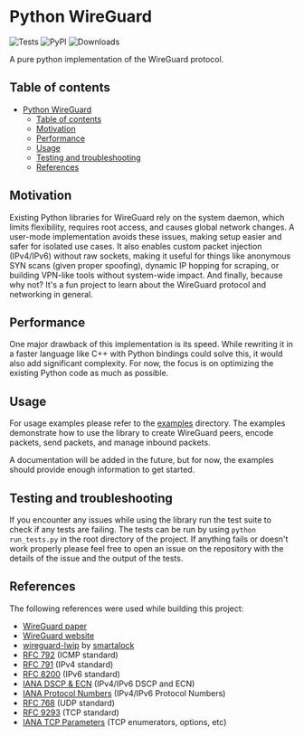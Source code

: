 # Python WireGuard

![Tests](https://github.com/rafa-br34/py-wg/actions/workflows/tests.yml/badge.svg?branch=main)
![PyPI](https://img.shields.io/pypi/v/wireguard-protocol?color=blue&label=PyPI)
![Downloads](https://img.shields.io/pypi/dm/wireguard-protocol)

A pure python implementation of the WireGuard protocol.

## Table of contents

- [Python WireGuard](#python-wireguard)
  - [Table of contents](#table-of-contents)
  - [Motivation](#motivation)
  - [Performance](#performance)
  - [Usage](#usage)
  - [Testing and troubleshooting](#testing-and-troubleshooting)
  - [References](#references)

## Motivation

Existing Python libraries for WireGuard rely on the system daemon, which limits flexibility, requires root access, and causes global network changes. A user-mode implementation avoids these issues, making setup easier and safer for isolated use cases. It also enables custom packet injection (IPv4/IPv6) without raw sockets, making it useful for things like anonymous SYN scans (given proper spoofing), dynamic IP hopping for scraping, or building VPN-like tools without system-wide impact.
And finally, because why not? It's a fun project to learn about the WireGuard protocol and networking in general.

## Performance

One major drawback of this implementation is its speed. While rewriting it in a faster language like C++ with Python bindings could solve this, it would also add significant complexity. For now, the focus is on optimizing the existing Python code as much as possible.

## Usage

For usage examples please refer to the [examples](/examples/README.md) directory. The examples demonstrate how to use the library to create WireGuard peers, encode packets, send packets, and manage inbound packets.

A documentation will be added in the future, but for now, the examples should provide enough information to get started.

## Testing and troubleshooting

If you encounter any issues while using the library run the test suite to check if any tests are failing. The tests can be run by using `python run_tests.py` in the root directory of the project.
If anything fails or doesn't work properly please feel free to open an issue on the repository with the details of the issue and the output of the tests.

## References

The following references were used while building this project:

- [WireGuard paper](https://www.wireguard.com/papers/wireguard.pdf)
- [WireGuard website](https://www.wireguard.com)
- [wireguard-lwip](https://github.com/smartalock/wireguard-lwip) by [smartalock](https://github.com/smartalock)
- [RFC 792](https://datatracker.ietf.org/doc/html/rfc792) (ICMP standard)
- [RFC 791](https://datatracker.ietf.org/doc/html/rfc791) (IPv4 standard)
- [RFC 8200](https://datatracker.ietf.org/doc/html/rfc8200) (IPv6 standard)
- [IANA DSCP & ECN](https://www.iana.org/assignments/dscp-registry/dscp-registry.xhtml) (IPv4/IPv6 DSCP and ECN)
- [IANA Protocol Numbers](https://www.iana.org/assignments/protocol-numbers/protocol-numbers.xhtml) (IPv4/IPv6 Protocol Numbers)
- [RFC 768](https://datatracker.ietf.org/doc/html/rfc768) (UDP standard)
- [RFC 9293](https://datatracker.ietf.org/doc/html/rfc9293) (TCP standard)
- [IANA TCP Parameters](https://www.iana.org/assignments/tcp-parameters/tcp-parameters.xhtml) (TCP enumerators, options, etc)
